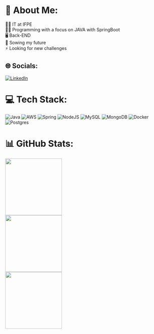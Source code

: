 # 💫 About Me:
👨‍🎓 IT at IFPE<br>👨‍💻 Programming with a focus on JAVA with SpringBoot<br>🖥️ Back-END<br>🌱 Sowing my future<br>⚡ Looking for new challenges


## 🌐 Socials:
[![LinkedIn](https://img.shields.io/badge/LinkedIn-%230077B5.svg?logo=linkedin&logoColor=white)](https://linkedin.com/in/daviferreiralima) 

# 💻 Tech Stack:
![Java](https://img.shields.io/badge/java-%23ED8B00.svg?style=for-the-badge&logo=java&logoColor=white)   ![AWS](https://img.shields.io/badge/AWS-%23FF9900.svg?style=for-the-badge&logo=amazon-aws&logoColor=black)  ![Spring](https://img.shields.io/badge/spring-%236DB33F.svg?style=for-the-badge&logo=spring&logoColor=white) ![NodeJS](https://img.shields.io/badge/node.js-6DA55F?style=for-the-badge&logo=node.js&logoColor=white)   ![MySQL](https://img.shields.io/badge/mysql-%2300f.svg?style=for-the-badge&logo=mysql&logoColor=white) ![MongoDB](https://img.shields.io/badge/MongoDB-%234ea94b.svg?style=for-the-badge&logo=mongodb&logoColor=white)  ![Docker](https://img.shields.io/badge/docker-%230db7ed.svg?style=for-the-badge&logo=docker&logoColor=white)  ![Postgres](https://img.shields.io/badge/postgres-%23316192.svg?style=for-the-badge&logo=postgresql&logoColor=white) 	
# 📊 GitHub Stats:

<div>
  <a href="https://github.com/DaviFerreiraLima">
  <img height="180em" src="https://github-readme-stats.vercel.app/api?username=DaviFerreiraLima&show_icons=true&theme=dracula&include_all_commits=true&count_private=true"/> <br>
   <img height="180em" src="https://github-readme-streak-stats.herokuapp.com/?user=DaviFerreiraLima&theme=dracula&hide_border=false"/> <br>
  <img height="180em" src="https://github-readme-stats.vercel.app/api/top-langs/?username=DaviFerreiraLima&layout=compact&langs_count=7&theme=dracula"/>
</div>
  

  


